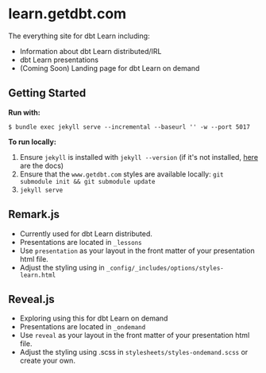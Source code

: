 # learn.getdbt.com

The everything site for dbt Learn including:
* Information about dbt Learn distributed/IRL
* dbt Learn presentations
* (Coming Soon) Landing page for dbt Learn on demand

## Getting Started


**Run with:**
```
$ bundle exec jekyll serve --incremental --baseurl '' -w --port 5017
```

**To run locally:**
1. Ensure `jekyll` is installed with `jekyll --version` (if it's not installed, [here](https://jekyllrb.com/docs/installation/macos/) are the docs)
2. Ensure that the `www.getdbt.com` styles are available locally: `git submodule init && git submodule update`
3. `jekyll serve`

## Remark.js
* Currently used for dbt Learn distributed.
* Presentations are located in `_lessons`
* Use `presentation` as your layout in the front matter of your presentation html file.
* Adjust the styling using in `_config/_includes/options/styles-learn.html`

## Reveal.js
* Exploring using this for dbt Learn on demand
* Presentations are located in `_ondemand`
* Use `reveal` as your layout in the front matter of your presentation html file.
* Adjust the styling using .scss in `stylesheets/styles-ondemand.scss` or create your own.
